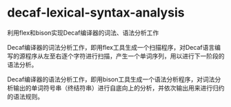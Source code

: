 # decaf-lexical-syntax-analysis

利用flex和bison实现Decaf编译器的词法、语法分析工作

Decaf编译器的词法分析工作，即用flex工具生成一个扫描程序，对Decaf语言编写的源程序从左至右逐个字符进行扫描，产生一个单词序列，用以进行下一阶段的语法分析。

Decaf编译器的语法分析工作，即用bison工具生成一个语法分析程序，对词法分析输出的单词符号串（终结符串）进行自底向上的分析，并依次输出用来进行归约的语法规则。
